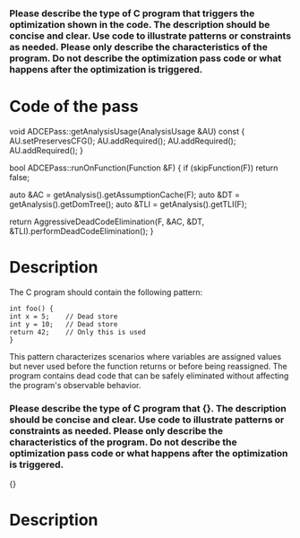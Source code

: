 ### Please describe the type of C program that triggers the optimization shown in the code. The description should be concise and clear. Use code to illustrate patterns or constraints as needed. Please only describe the characteristics of the program. Do not describe the optimization pass code or what happens after the optimization is triggered.

# Code of the pass
void ADCEPass::getAnalysisUsage(AnalysisUsage &AU) const {
  AU.setPreservesCFG();
  AU.addRequired<AssumptionCacheTracker>();
  AU.addRequired<DominatorTreeWrapperPass>();
  AU.addRequired<TargetLibraryInfoWrapperPass>();
}

bool ADCEPass::runOnFunction(Function &F) {
  if (skipFunction(F))
    return false;
  
  auto &AC = getAnalysis<AssumptionCacheTracker>().getAssumptionCache(F);
  auto &DT = getAnalysis<DominatorTreeWrapperPass>().getDomTree();
  auto &TLI = getAnalysis<TargetLibraryInfoWrapperPass>().getTLI(F);
  
  return AggressiveDeadCodeElimination(F, &AC, &DT, &TLI).performDeadCodeElimination();
}

# Description
The C program should contain the following pattern:
```
int foo() {
int x = 5;    // Dead store
int y = 10;   // Dead store
return 42;    // Only this is used
}
```
This pattern characterizes scenarios where variables are assigned values but never used before the function returns or before being reassigned. The program contains dead code that can be safely eliminated without affecting the program's observable behavior.

### Please describe the type of C program that {}. The description should be concise and clear. Use code to illustrate patterns or constraints as needed. Please only describe the characteristics of the program. Do not describe the optimization pass code or what happens after the optimization is triggered.

{}

# Description